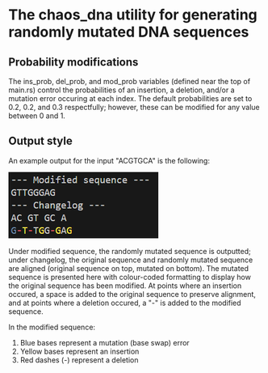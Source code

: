 # The chaos_dna utility for generating randomly mutated DNA sequences

## Probability modifications
The ins_prob, del_prob, and mod_prob variables (defined near the top of main.rs) control the probabilities of an insertion, a deletion, and/or a mutation error occuring at each index.  The default probabilities are set to 0.2, 0.2, and 0.3 respectfully; however, these can be modified for any value between 0 and 1.

## Output style
An example output for the input "ACGTGCA" is the following:

![image](./example-output.png)

Under modified sequence, the randomly mutated sequence is outputted; under changelog, the original sequence and randomly mutated sequence are aligned (original sequence on top, mutated on bottom). The mutated sequence is presented here with colour-coded formatting to display how the original sequence has been modified. At points where an insertion occured, a space is added to the original sequence to preserve alignment, and at points where a deletion occured, a "-" is added to the modified sequence. 

In the modified sequence:
1. Blue bases represent a mutation (base swap) error
2. Yellow bases represent an insertion
3. Red dashes (-) represent a deletion